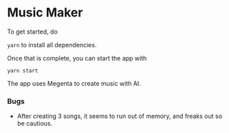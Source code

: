 # Music Maker

To get started, do

`yarn` to install all dependencies.

 Once that is complete, you can start the app with
 
 `yarn start`
 
 The app uses Megenta to create music with AI.
 
 ### Bugs
 
 - After creating 3 songs, it seems to run out of memory, and freaks out so be cautious.
